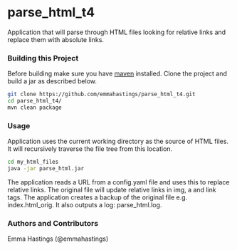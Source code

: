 # parse_html_t4

Application that will parse through HTML files looking for relative links and replace them with absolute links.


### Building this Project

Before building make sure you have [maven](http://maven.apache.org) installed. Clone the project and build a jar as described below.

```bash
git clone https://github.com/emmahastings/parse_html_t4.git
cd parse_html_t4/
mvn clean package

```

### Usage

Application uses the current working directory as the source of HTML files. It will recursively traverse the file tree from this location.

```bash
cd my_html_files
java -jar parse_html.jar
```

The application reads a URL from a config.yaml file and uses this to replace relative links.
The original file will update relative links in img, a and link tags.
The application creates a backup of the original file e.g. index.html_orig. It also outputs a log: parse_html.log. 


### Authors and Contributors
Emma Hastings (@emmahastings)